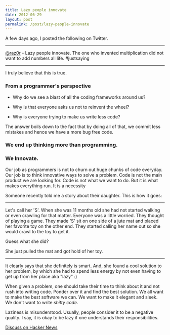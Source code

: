 ```yaml
---
title: Lazy people innovate
date: 2012-06-29
layout: post
permalink: /post/lazy-people-innovate
---
```


A few days ago, I posted the following on Twitter.

****
[@raz0r](https://twitter.com/Raz0r/status/213920538618363904) - Lazy people innovate. The one who invented multiplication did not want to add numbers all life. #justsaying
****

I truly believe that this is true.

### From a programmer's perspective

- Why do we see a blast of all the coding frameworks around us?

- Why is that everyone asks us not to reinvent the wheel?

- Why is everyone trying to make us write less code?

The answer boils down to the fact that by doing all of that, we commit less mistakes and hence we have a more bug free code.

### We end up thinking more than programming.

### We Innovate.

Our job as programmers is not to churn out huge chunks of code everyday. Our job is to think innovative ways to solve a problem. Code is not the main product we are looking for. Code is not what we want to do. But it is what makes everything run. It is a necessity

Someone recently told me a story about their daughter. This is how it goes:

****

Let's call her 'S'. When she was 11 months old she had not started walking or even crawling for that matter. Everyone was a little worried. They thought of playing a game. They made 'S' sit on one side of a jute mat and placed her favorite toy on the other end. They started calling her name out so she would crawl to the toy to get it.

Guess what she did?

She just pulled the mat and got hold of her toy.

****

It clearly says that she definitely is smart. And, she found a cool solution to her problem, by which she had to spend less energy by not even having to get up from her place aka "lazy" :)

When given a problem, one should take their time to think about it and not rush into writing code. Ponder over it and find the best solution. We all want to make the best software we can. We want to make it elegant and sleek. We don't want to write *shitty code*.

Laziness is misunderstood. Usually, people consider it to be a negative quality. I say, it is okay to be lazy if one understands their responsibilities.


[Discuss on Hacker News](http://news.ycombinator.com/item?id=4178031)
